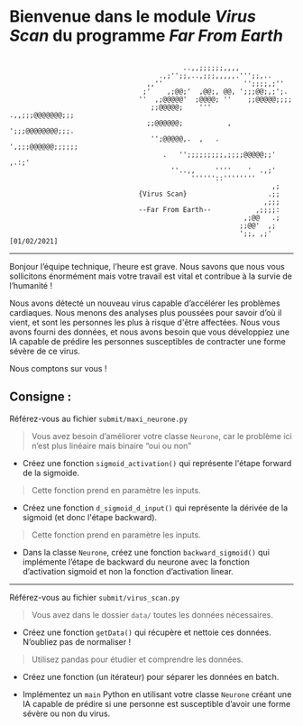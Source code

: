 # Bienvenue dans le module *Virus Scan* du programme *Far From Earth*
```

                                           ..,,;;;;;;,,,,
                                     .,;'';;,..,;;;,,,,,.''';;,..
                                  ,,''                    '';;;;,;''
                                 ;'    ,;@@;'  ,@@;, @@, ';;;@@;,;';.
                                ''  ,;@@@@@'  ;@@@@; ''    ;;@@@@@;;;;
                                   ;;@@@@@;    '''     .,,;;;@@@@@@@;;;
                                  ;;@@@@@@;           , ';;;@@@@@@@@;;;.
                                   '';@@@@@,.  ,   .   ',;;;@@@@@@;;;;;;
                                      .   '';;;;;;;;;,;;;;@@@@@;;' ,.:;'
                                        ''..,,     ''''    '  .,;'
                                             ''''''::''''''''
                                                                 ,;
                                {Virus Scan}                    .;;
                                                               ,;;;
                                --Far From Earth--           ,;;;;:
                                                          ,;@@   .;
                                                         ;;@@'  ,;
                                                         ';;, ,;'        [01/02/2021]
```

---
Bonjour l’équipe technique, l’heure est grave. Nous savons que nous vous sollicitons énormément mais votre travail est vital et contribue à la survie de l’humanité !

Nous avons détecté un nouveau virus capable d’accélérer les problèmes cardiaques. Nous menons des analyses plus poussées pour savoir d’où il vient, et sont les personnes les plus à risque d'être affectées. Nous vous avons fourni des données, et nous avons besoin que vous développiez une IA capable de prédire les personnes susceptibles de contracter une forme sévère de ce virus.

Nous comptons sur vous !

## Consigne :

Référez-vous au fichier ```submit/maxi_neurone.py```

> Vous avez besoin d’améliorer votre classe `Neurone`, car le problème ici n’est plus linéaire mais binaire “oui ou non”

+ Créez une fonction `sigmoid_activation()` qui représente l'étape forward de la sigmoide.

> Cette fonction prend en paramètre les inputs.

+ Créez une fonction `d_sigmoid_d_input()` qui représente la dérivée de la sigmoid (et donc l'étape backward).

> Cette fonction prend en paramètre les inputs.

+ Dans la classe `Neurone`, créez une fonction `backward_sigmoid()` qui implémente l’étape de backward du neurone avec la fonction d’activation sigmoid et non la fonction d’activation linear.

---

Référez-vous au fichier ```submit/virus_scan.py```

> Vous avez dans le dossier `data/` toutes les données nécessaires.

+ Créez une fonction `getData()` qui récupère et nettoie ces données. N’oubliez pas de normaliser !

> Utilisez pandas pour étudier et comprendre les données.

+ Créez une fonction (un itérateur) pour séparer les données en batch.

+ Implémentez un `main` Python en utilisant votre classe `Neurone` créant une IA capable de prédire si une personne est susceptible d’avoir une forme sévère ou non du virus.
